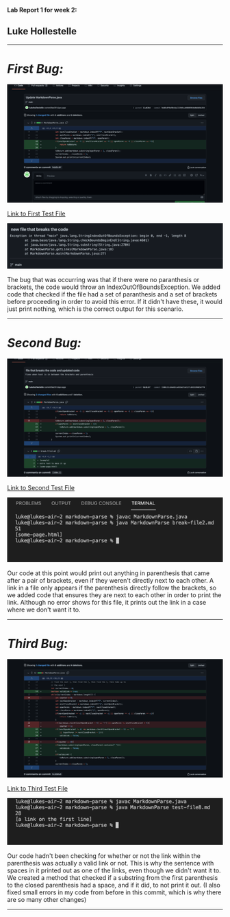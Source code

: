 **Lab Report 1 for week 2:**
## Luke Hollestelle

---
# *First Bug:*

![Image](firstdiff.png)

[Link to First Test File](break-file.md)

![Image](firstsymptom.png)

The bug that was occurring was that if there were no paranthesis or brackets, the code would throw an IndexOutOfBoundsException.  We added code that checked if the file had a set of paranthesis and a set of brackets before proceeding in order to avoid this error.  If it didn't have these, it would just print nothing, which is the correct output for this scenario.

---

# *Second Bug:*

![Image](seconddiff.png)

[Link to Second Test File](break-file2.md)

![Image](secondsymptom.png)

Our code at this point would print out anything in parenthesis that came after a pair of brackets, even if they weren't directly next to each other.  A link in a file only appears if the parenthesis directly follow the brackets, so we added code that ensures they are next to each other in order to print the link.  Although no error shows for this file, it prints out the link in a case where we don't want it to.

---

# *Third Bug:*

![Image](thirddiff.png)

[Link to Third Test File](test-file8.md)

![Image](thirdsymptom.png)

Our code hadn't been checking for whether or not the link within the parenthesis was actually a valid link or not.  This is why the sentence with spaces in it printed out as one of the links, even though we didn't want it to.  We created a method that checked if a substring from the first parenthesis to the closed parenthesis had a space, and if it did, to not print it out.  (I also fixed small errors in my code from before in this commit, which is why there are so many other changes)

---